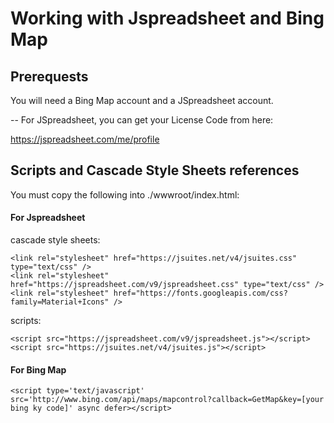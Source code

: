 
# Working with Jspreadsheet and Bing Map

## Prerequests

You will need a Bing Map account and a JSpreadsheet account.

-- For JSpreadsheet, you can get your License Code from here:

https://jspreadsheet.com/me/profile


## Scripts and Cascade Style Sheets references

You must copy the following into ./wwwroot/index.html:

#### For Jspreadsheet

cascade style sheets:

    <link rel="stylesheet" href="https://jsuites.net/v4/jsuites.css" type="text/css" />
    <link rel="stylesheet" href="https://jspreadsheet.com/v9/jspreadsheet.css" type="text/css" />
    <link rel="stylesheet" href="https://fonts.googleapis.com/css?family=Material+Icons" />

scripts:

    <script src="https://jspreadsheet.com/v9/jspreadsheet.js"></script>
    <script src="https://jsuites.net/v4/jsuites.js"></script>
    
#### For Bing Map

    <script type='text/javascript' src='http://www.bing.com/api/maps/mapcontrol?callback=GetMap&key=[your bing ky code]' async defer></script>
    
